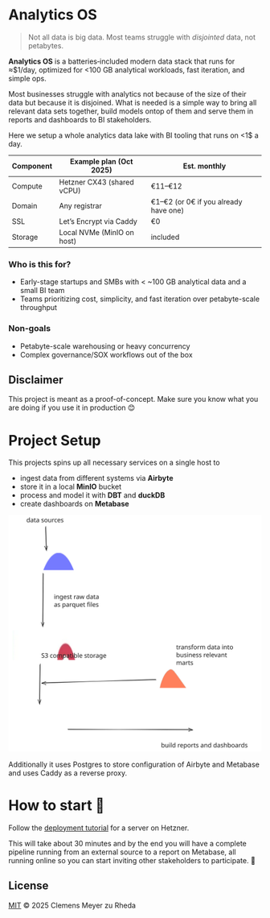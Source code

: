 # Analytics OS
  
> Not all data is big data. Most teams struggle with *disjointed* data, not petabytes.

**Analytics OS** is a batteries‑included modern data stack that runs for ≈$1/day,
optimized for <100 GB analytical workloads, fast iteration, and simple ops.

Most businesses struggle with analytics not because of the size of their data but because it is disjoined. What is needed is a simple way to bring all relevant data sets together, build models ontop of them and serve them in reports and dashboards to BI stakeholders. 

Here we setup a whole analytics data lake with BI tooling that runs on <1$ a day.

| Component | Example plan (Oct 2025) | Est. monthly |
|-----------|--------------------------|--------------|
| Compute   | Hetzner CX43 (shared vCPU) | €11–€12 |
| Domain    | Any registrar             | €1–€2 (or 0€ if you already have one) |
| SSL       | Let’s Encrypt via Caddy   | €0          |
| Storage   | Local NVMe (MinIO on host)| included    |


### Who is this for?
- Early-stage startups and SMBs with < ~100 GB analytical data and a small BI team
- Teams prioritizing cost, simplicity, and fast iteration over petabyte-scale throughput

### Non-goals
- Petabyte-scale warehousing or heavy concurrency
- Complex governance/SOX workflows out of the box

## Disclaimer

This project is meant as a proof-of-concept. Make sure you know what you are doing if you use it in production 😊

# Project Setup

This projects spins up all necessary services on a single host to 

- ingest data from different systems via **Airbyte**
- store it in a local **MinIO** bucket
- process and model it with **DBT** and **duckDB**
- create dashboards on **Metabase**

![image](./docs/images/architecture.svg)

Additionally it uses Postgres to store configuration of Airbyte and Metabase and uses Caddy as a reverse proxy.


# How to start 🚀

Follow the [deployment tutorial](./docs/hetzner.md) for a server on Hetzner.

This will take about 30 minutes and by the end you will have a complete pipeline running from an external source to a report on Metabase, all running online so you can start inviting other stakeholders to participate. 🎉


## License
[MIT](./LICENSE) © 2025 Clemens Meyer zu Rheda
